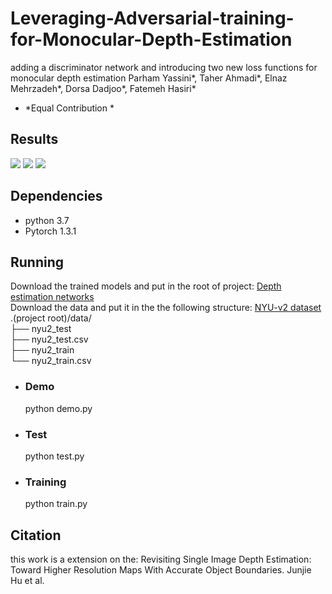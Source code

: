 # Leveraging-Adversarial-training-for-Monocular-Depth-Estimation
adding a discriminator network and introducing two new loss functions for monocular depth estimation
Parham Yassini*, Taher Ahmadi*, Elnaz Mehrzadeh*, Dorsa Dadjoo*, Fatemeh Hasiri*
* \*Equal Contribution *

Results
-
![](https://raw.githubusercontent.com/taherahmadi/Leveraging-Adversarial-training-for-Monocular-Depth-Estimation/master/examples/demo.gif)
![](https://raw.githubusercontent.com/taherahmadi/Leveraging-Adversarial-training-for-Monocular-Depth-Estimation/master/examples/results_1.png)
![](https://raw.githubusercontent.com/taherahmadi/Leveraging-Adversarial-training-for-Monocular-Depth-Estimation/master/examples/results_2.png)

Dependencies
-
+ python 3.7<br>
+ Pytorch 1.3.1<br>

Running
-

Download the trained models and put in the root of project:
[Depth estimation networks](https://drive.google.com/file/d/1IJ8XvPOb3k-aEg0UX5Zp96sA-8C_PthB/view?usp=sharing) <br>
Download the data and put it in the the following structure:
[NYU-v2 dataset](https://drive.google.com/file/d/1WoOZOBpOWfmwe7bknWS5PMUCLBPFKTOw/view?usp=sharing) <br>
.(project root)/data/<br>
		├── nyu2_test<br>
		├── nyu2_test.csv<br>
		├── nyu2_train<br>
		└── nyu2_train.csv<br>

+ ### Demo<br>
  python demo.py<br>
+ ### Test<br>
  python test.py<br>
+ ### Training<br>
  python train.py<br>

Citation
-
this work is a extension on the: Revisiting Single Image Depth Estimation: Toward Higher Resolution Maps With Accurate Object Boundaries. Junjie Hu et al.
